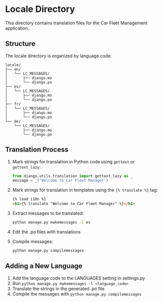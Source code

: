 # Locale Directory

This directory contains translation files for the Car Fleet Management application.

## Structure

The locale directory is organized by language code:

```
locale/
├── en/
│   └── LC_MESSAGES/
│       ├── django.mo
│       └── django.po
├── es/
│   └── LC_MESSAGES/
│       ├── django.mo
│       └── django.po
├── fr/
│   └── LC_MESSAGES/
│       ├── django.mo
│       └── django.po
└── de/
    └── LC_MESSAGES/
        ├── django.mo
        └── django.po
```

## Translation Process

1. Mark strings for translation in Python code using `gettext` or `gettext_lazy`:
   ```python
   from django.utils.translation import gettext_lazy as _
   message = _('Welcome to Car Fleet Manager')
   ```

2. Mark strings for translation in templates using the `{% translate %}` tag:
   ```html
   {% load i18n %}
   <h1>{% translate "Welcome to Car Fleet Manager" %}</h1>
   ```

3. Extract messages to be translated:
   ```bash
   python manage.py makemessages -l es
   ```

4. Edit the .po files with translations

5. Compile messages:
   ```bash
   python manage.py compilemessages
   ```

## Adding a New Language

1. Add the language code to the LANGUAGES setting in settings.py
2. Run `python manage.py makemessages -l <language_code>`
3. Translate the strings in the generated .po file
4. Compile the messages with `python manage.py compilemessages`